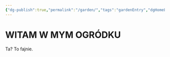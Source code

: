 ```yaml
---
{"dg-publish":true,"permalink":"/garden/","tags":"gardenEntry","dgHomeLink":true,"dgPassFrontmatter":false}
---
```


# WITAM W MYM OGRÓDKU
Ta?
To fajnie.